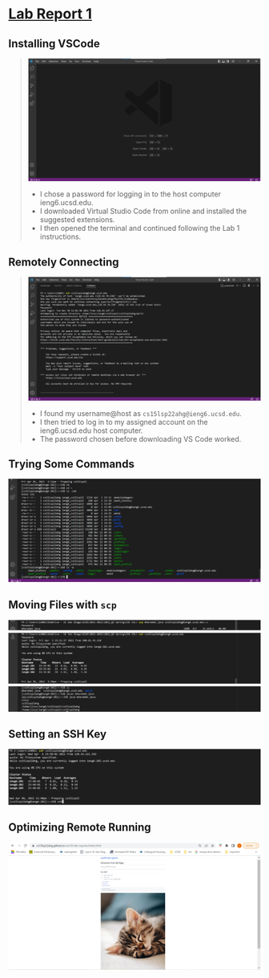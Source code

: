 # [Lab Report 1](lab-report-1-week-2.html)
## Installing VSCode
>![Image](./VSCodeDownloadConfirmation.png)
>- I chose a password for logging in to the host computer ieng6.ucsd.edu. 
>- I downloaded Virtual Studio Code from online and installed the suggested extensions. 
>- I then opened the terminal and continued following the Lab 1 instructions.
## Remotely Connecting
>![Image](./RemotelyConnecting.png)
>- I found my username@host as `cs15lsp22ahg@ieng6.ucsd.edu`.
>- I then tried to log in to my assigned account on the ieng6.ucsd.edu host computer.
>- The password chosen before downloading VS Code worked.
## Trying Some Commands
![Image](./TryingSomeCommands.png)
## Moving Files with `scp`
![Image](./SCPTest.png)
## Setting an SSH Key
![Image](./LoggingWithoutPassword.png)
## Optimizing Remote Running
![Image](./image.PNG)